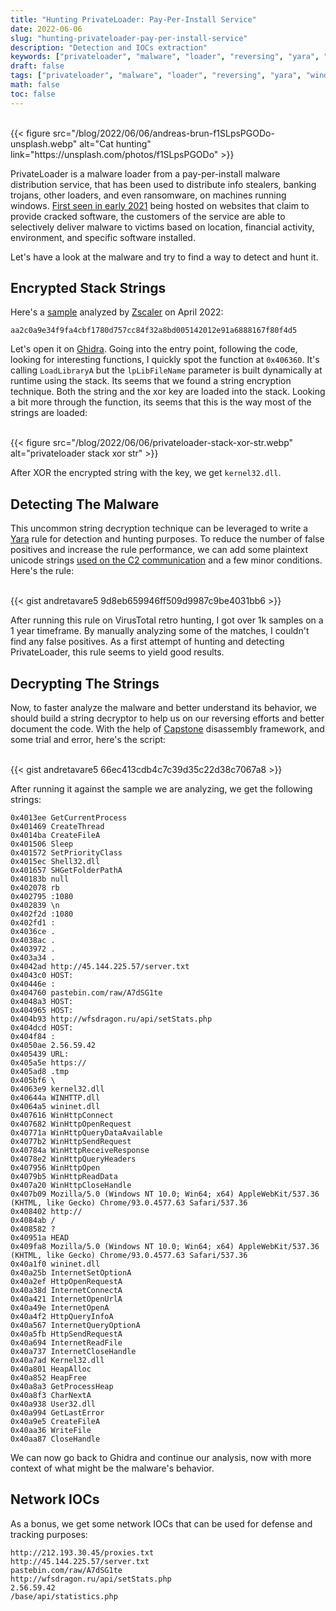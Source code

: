 ```yaml
---
title: "Hunting PrivateLoader: Pay-Per-Install Service"
date: 2022-06-06
slug: "hunting-privateloader-pay-per-install-service"
description: "Detection and IOCs extraction"
keywords: ["privateloader", "malware", "loader", "reversing", "yara", "windows"]
draft: false
tags: ["privateloader", "malware", "loader", "reversing", "yara", "windows"]
math: false
toc: false
---
```

<br />
{{< figure src="/blog/2022/06/06/andreas-brun-f1SLpsPGODo-unsplash.webp" alt="Cat hunting" link="https://unsplash.com/photos/f1SLpsPGODo" >}}

PrivateLoader is a malware loader from a pay-per-install malware distribution service, that has been used to distribute info stealers, banking trojans, other loaders, and even ransomware, on machines running windows. [First seen in early 2021](https://intel471.com/blog/privateloader-malware) being hosted on websites that claim to provide cracked software, the customers of the service are able to selectively deliver malware to victims based on location, financial activity, environment, and specific software installed.

Let's have a look at the malware and try to find a way to detect and hunt it.

## Encrypted Stack Strings

Here's a [sample](https://tria.ge/220430-z8fbmaagb9) analyzed by [Zscaler](https://www.zscaler.com/blogs/security-research/peeking-privateloader) on April 2022: 

```
aa2c0a9e34f9fa4cbf1780d757cc84f32a8bd005142012e91a6888167f80f4d5
```

Let's open it on [Ghidra](https://ghidra-sre.org/). Going into the entry point, following the code, looking for interesting functions, I quickly spot the function at `0x406360`. It's calling `LoadLibraryA` but the `lpLibFileName` parameter is built dynamically at runtime using the stack. Its seems that we found a string encryption technique. Both the string and the xor key are loaded into the stack. Looking a bit more through the function, its seems that this is the way most of the strings are loaded:

<br />
{{< figure src="/blog/2022/06/06/privateloader-stack-xor-str.webp" alt="privateloader stack xor str" >}}

After XOR the encrypted string with the key, we get `kernel32.dll`.

## Detecting The Malware

This uncommon string decryption technique can be leveraged to write a [Yara](https://github.com/VirusTotal/yara) rule for detection and hunting purposes. To reduce the number of false positives and increase the rule performance, we can add some plaintext unicode strings [used on the C2 communication](https://www.zscaler.com/blogs/security-research/peeking-privateloader) and a few minor conditions. Here's the rule: 

<br />
{{< gist andretavare5 9d8eb659946ff509d9987c9be4031bb6 >}}

After running this rule on VirusTotal retro hunting, I got over 1k samples on a 1 year timeframe. By manually analyzing some of the matches, I couldn't find any false positives. As a first attempt of hunting and detecting PrivateLoader, this rule seems to yield good results.

## Decrypting The Strings

Now, to faster analyze the malware and better understand its behavior, we should build a string decryptor to help us on our reversing efforts and better document the code. With the help of [Capstone](https://www.capstone-engine.org/) disassembly framework, and some trial and error, here's the script:

<br />
{{< gist andretavare5 66ec413cdb4c7c39d35c22d38c7067a8 >}}

After running it against the sample we are analyzing, we get the following strings:

```
0x4013ee GetCurrentProcess
0x401469 CreateThread
0x4014ba CreateFileA
0x401506 Sleep
0x401572 SetPriorityClass
0x4015ec Shell32.dll
0x401657 SHGetFolderPathA
0x40183b null
0x402078 rb
0x402795 :1080
0x402839 \n
0x402f2d :1080
0x402fd1 :
0x4036ce .
0x4038ac .
0x403972 .
0x403a34 .
0x4042ad http://45.144.225.57/server.txt
0x4043c0 HOST:
0x40446e :
0x404760 pastebin.com/raw/A7dSG1te
0x4048a3 HOST:
0x404965 HOST:
0x404b93 http://wfsdragon.ru/api/setStats.php
0x404dcd HOST:
0x404f84 :
0x4050ae 2.56.59.42
0x405439 URL:
0x405a5e https://
0x405ad8 .tmp
0x405bf6 \
0x4063e9 kernel32.dll
0x40644a WINHTTP.dll
0x4064a5 wininet.dll
0x407616 WinHttpConnect
0x407682 WinHttpOpenRequest
0x40771a WinHttpQueryDataAvailable
0x4077b2 WinHttpSendRequest
0x40784a WinHttpReceiveResponse
0x4078e2 WinHttpQueryHeaders
0x407956 WinHttpOpen
0x4079b5 WinHttpReadData
0x407a20 WinHttpCloseHandle
0x407b09 Mozilla/5.0 (Windows NT 10.0; Win64; x64) AppleWebKit/537.36 (KHTML, like Gecko) Chrome/93.0.4577.63 Safari/537.36
0x408402 http://
0x4084ab /
0x408582 ?
0x40951a HEAD
0x409fa8 Mozilla/5.0 (Windows NT 10.0; Win64; x64) AppleWebKit/537.36 (KHTML, like Gecko) Chrome/93.0.4577.63 Safari/537.36
0x40a1f0 wininet.dll
0x40a25b InternetSetOptionA
0x40a2ef HttpOpenRequestA
0x40a38d InternetConnectA
0x40a421 InternetOpenUrlA
0x40a49e InternetOpenA
0x40a4f2 HttpQueryInfoA
0x40a567 InternetQueryOptionA
0x40a5fb HttpSendRequestA
0x40a694 InternetReadFile
0x40a737 InternetCloseHandle
0x40a7ad Kernel32.dll
0x40a801 HeapAlloc
0x40a852 HeapFree
0x40a8a3 GetProcessHeap
0x40a8f3 CharNextA
0x40a938 User32.dll
0x40a994 GetLastError
0x40a9e5 CreateFileA
0x40aa36 WriteFile
0x40aa87 CloseHandle
``` 

We can now go back to Ghidra and continue our analysis, now with more context of what might be the malware's behavior. 

## Network IOCs

As a bonus, we get some network IOCs that can be used for defense and tracking purposes:

```
http://212.193.30.45/proxies.txt
http://45.144.225.57/server.txt
pastebin.com/raw/A7dSG1te
http://wfsdragon.ru/api/setStats.php
2.56.59.42
/base/api/statistics.php
```



